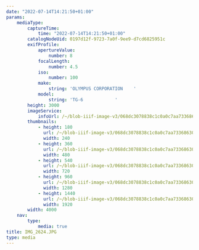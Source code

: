 ```yaml
---
date: "2022-07-14T14:21:50+01:00"
params:
    mediaType:
        captureTime:
            time: "2022-07-14T14:21:50+01:00"
        catalogNodeUid: 0197d12f-9723-7a0f-9ee9-d7cd6825951c
        exifProfile:
            apertureValue:
                number: 8
            focalLength:
                number: 4.5
            iso:
                number: 100
            make:
                string: 'OLYMPUS CORPORATION    '
            model:
                string: 'TG-6            '
        height: 3000
        imageService:
            infoUrl: /~/blob-iiif-image-v3/068dc3078838c1c0a0c7aa7336863079561bd16896801e3010783042606ccb4e/info.json
        thumbnails:
            - height: 180
              url: /~/blob-iiif-image-v3/068dc3078838c1c0a0c7aa7336863079561bd16896801e3010783042606ccb4e/full/240%2C180/0/default.jpg
              width: 240
            - height: 360
              url: /~/blob-iiif-image-v3/068dc3078838c1c0a0c7aa7336863079561bd16896801e3010783042606ccb4e/full/480%2C360/0/default.jpg
              width: 480
            - height: 540
              url: /~/blob-iiif-image-v3/068dc3078838c1c0a0c7aa7336863079561bd16896801e3010783042606ccb4e/full/720%2C540/0/default.jpg
              width: 720
            - height: 960
              url: /~/blob-iiif-image-v3/068dc3078838c1c0a0c7aa7336863079561bd16896801e3010783042606ccb4e/full/1280%2C960/0/default.jpg
              width: 1280
            - height: 1440
              url: /~/blob-iiif-image-v3/068dc3078838c1c0a0c7aa7336863079561bd16896801e3010783042606ccb4e/full/1920%2C1440/0/default.jpg
              width: 1920
        width: 4000
    nav:
        type:
            media: true
title: IMG_2624.JPG
type: media
---
```


